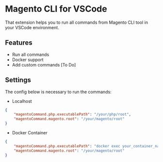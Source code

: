 # Magento CLI for VSCode

That extension helps you to run all commands from Magento CLI tool in your VSCode environment.

## Features
- Run all commands
- Docker support
- Add custom commands [To Do]

## Settings

The config below is necessary to run the commands:

- Localhost
```json
{
    "magentoCommand.php.executablePath": "/your/php/root",
    "magentoCommand.magento.root": "/your/magento/root"
}
```

- Docker Container

```json
{
    "magentoCommand.php.executablePath": "docker exec your_container_name",
    "magentoCommand.magento.root": "/your/magento/root"
}
```